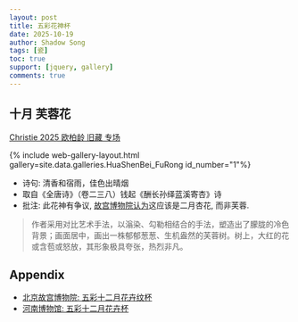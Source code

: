```yaml
---
layout: post
title: 五彩花神杯
date: 2025-10-19
author: Shadow Song
tags: [瓷]
toc: true
support: [jquery, gallery]
comments: true
---
```




## 十月 芙蓉花

[Christie 2025 欧柏龄 旧藏 专场](https://www.christies.com/zh/lot/lot-6550293)

{% include web-gallery-layout.html gallery=site.data.galleries.HuaShenBei_FuRong id_number="1"%}


- 诗句: 清香和宿雨，佳色出晴烟
- 取自《全唐诗》（卷二三八）钱起《酬长孙绎蓝溪寄杏》诗
- 批注: 此花神有争议, [故宫博物院认为](https://www.dpm.org.cn/collection/ceramic/227074.html)这应该是二月杏花, 而非芙蓉. 

> 作者采用对比艺术手法，以滃染、勾勒相结合的手法，塑造出了朦胧的冷色背景；画面居中，画出一株郁郁葱葱、生机盎然的芙蓉树。树上，大红的花或含苞或怒放，其形象极具夸张，热烈非凡。


## Appendix

- [北京故宫博物院: 五彩十二月花卉纹杯](https://www.dpm.org.cn/collection/ceramic/227074.html)
- [河南博物馆: 五彩十二月花卉杯](https://www.chnmus.net/ch/collection/appraise/details.html?id=512157295411044506)